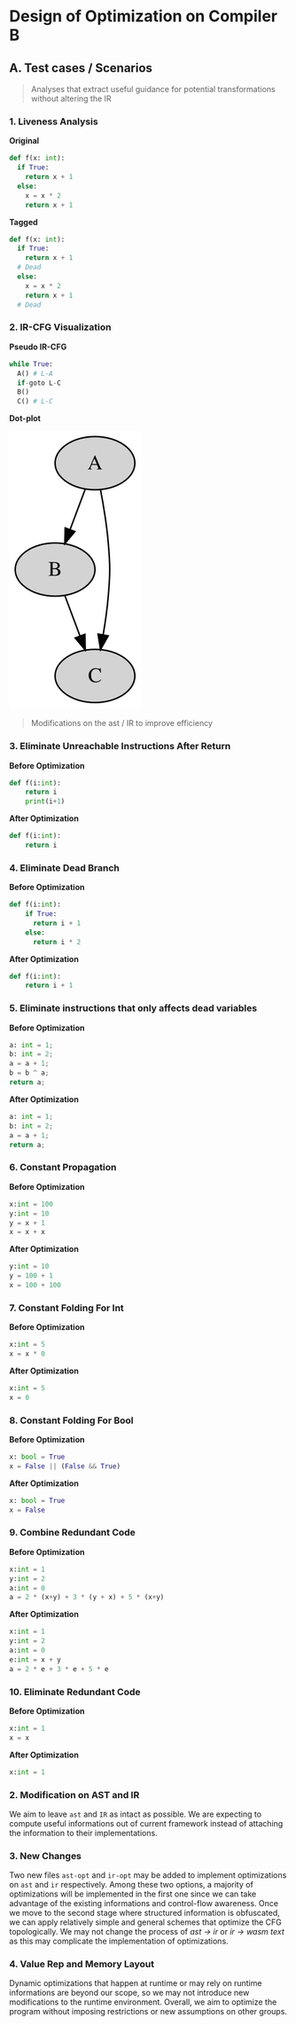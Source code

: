 # Design of Optimization on Compiler B

## A. Test cases / Scenarios
> Analyses that extract useful guidance for potential transformations without altering the IR

### 1. Liveness Analysis
**Original**
```python
def f(x: int):
  if True:
    return x + 1
  else:
    x = x * 2
    return x + 1
```
**Tagged**
```python
def f(x: int):
  if True:
    return x + 1
  # Dead
  else:
    x = x * 2
    return x + 1
  # Dead
```

### 2. IR-CFG Visualization
**Pseudo IR-CFG**
```python
while True:
  A() # L-A
  if-goto L-C
  B()
  C() # L-C
```
**Dot-plot**

![plot](./graphviz.svg)

> Modifications on the ast / IR to improve efficiency 
### 3. Eliminate Unreachable Instructions After Return
**Before Optimization**
```python
def f(i:int):
    return i
    print(i+1)
```
**After Optimization**
```python
def f(i:int):
    return i
```

### 4. Eliminate Dead Branch
**Before Optimization**
```python
def f(i:int):
    if True:
      return i + 1
    else:
      return i * 2
```
**After Optimization**
```python
def f(i:int):
    return i + 1
```

### 5. Eliminate instructions that only affects dead variables

**Before Optimization**
```python
a: int = 1;
b: int = 2;
a = a + 1;
b = b ^ a;
return a;
```

**After Optimization**
```python
a: int = 1;
b: int = 2;
a = a + 1;
return a;
```

### 6. Constant Propagation

**Before Optimization**
```python
x:int = 100
y:int = 10
y = x + 1
x = x + x
```
**After Optimization**

```python
y:int = 10
y = 100 + 1
x = 100 + 100
```

### 7. Constant Folding For Int

**Before Optimization**
```python
x:int = 5
x = x * 0
```
**After Optimization**
```python
x:int = 5
x = 0
```

### 8. Constant Folding For Bool

**Before Optimization**
```python
x: bool = True
x = False || (False && True)
```
**After Optimization**
```python
x: bool = True
x = False
```

### 9. Combine Redundant Code

**Before Optimization**
```python
x:int = 1
y:int = 2
a:int = 0
a = 2 * (x+y) + 3 * (y + x) + 5 * (x+y)
```

**After Optimization**
```python
x:int = 1
y:int = 2
a:int = 0
e:int = x + y
a = 2 * e + 3 * e + 5 * e
```

### 10. Eliminate Redundant Code
**Before Optimization**
```python
x:int = 1
x = x
```

**After Optimization**
```python
x:int = 1
```

### 2. Modification on AST and IR
We aim to leave `ast` and `IR` as intact as possible. We are expecting to compute useful informations out of current framework instead of attaching the information to their implementations.

### 3. New Changes
Two new files `ast-opt` and `ir-opt` may be added to implement optimizations on `ast` and `ir` respectively.
Among these two options, a majority of optimizations will be implemented in the first one since we can take advantage of the existing informations and control-flow awareness. Once we move to the second stage where structured information is obfuscated, we can apply relatively simple and general schemes that optimize the CFG topologically. We may not change the process of *ast -> ir* or *ir -> wasm text* as this may complicate the implementation of optimizations.

### 4. Value Rep and Memory Layout
Dynamic optimizations that happen at runtime or may rely on runtime informations are beyond our scope, so we may not introduce new modifications to the runtime environment. Overall, we aim to optimize the program without imposing restrictions or new assumptions on other groups.